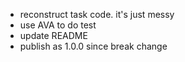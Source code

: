 - reconstruct task code. it's just messy
- use AVA to do test
- update README
- publish as 1.0.0 since break change